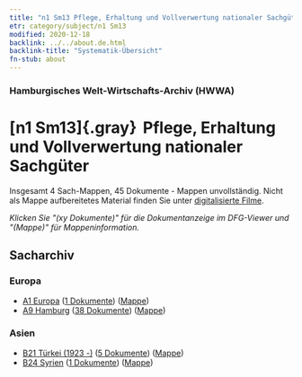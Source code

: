 ```yaml
---
title: "n1 Sm13 Pflege, Erhaltung und Vollverwertung nationaler Sachgüter"
etr: category/subject/n1 Sm13
modified: 2020-12-18
backlink: ../../about.de.html
backlink-title: "Systematik-Übersicht"
fn-stub: about
---
```


### Hamburgisches Welt-Wirtschafts-Archiv (HWWA)
# [n1 Sm13]{.gray}&#8201; Pflege, Erhaltung und Vollverwertung nationaler Sachgüter&#160; 




Insgesamt 4 Sach-Mappen, 45 Dokumente - Mappen unvollständig.
Nicht als Mappe aufbereitetes Material finden Sie unter [digitalisierte Filme](/film/h1_sh).

_Klicken Sie "(xy Dokumente)" für die Dokumentanzeige im DFG-Viewer und "(Mappe)" für Mappeninformation._

## Sacharchiv




### Europa

- [A1 Europa](../../../geo/about.de.html#A1) (<a href="https://dfg-viewer.de/show/?tx_dlf[id]=https://pm20.zbw.eu/mets/sh/1408xx/140892/1449xx/144945/public.mets.de.xml" target="_blank">1 Dokumente</a>) ([Mappe](http://purl.org/pressemappe20/folder/sh/140892,144945))
- [A9 Hamburg](../../../geo/about.de.html#A9) (<a href="https://dfg-viewer.de/show/?tx_dlf[id]=https://pm20.zbw.eu/mets/sh/1409xx/140905/1449xx/144945/public.mets.de.xml" target="_blank">38 Dokumente</a>) ([Mappe](http://purl.org/pressemappe20/folder/sh/140905,144945))

### Asien

- [B21 Türkei (1923 -)](../../../geo/about.de.html#B21) (<a href="https://dfg-viewer.de/show/?tx_dlf[id]=https://pm20.zbw.eu/mets/sh/1411xx/141111/1449xx/144945/public.mets.de.xml" target="_blank">5 Dokumente</a>) ([Mappe](http://purl.org/pressemappe20/folder/sh/141111,144945))
- [B24 Syrien](../../../geo/about.de.html#B24) (<a href="https://dfg-viewer.de/show/?tx_dlf[id]=https://pm20.zbw.eu/mets/sh/1411xx/141114/1449xx/144945/public.mets.de.xml" target="_blank">1 Dokumente</a>) ([Mappe](http://purl.org/pressemappe20/folder/sh/141114,144945))


